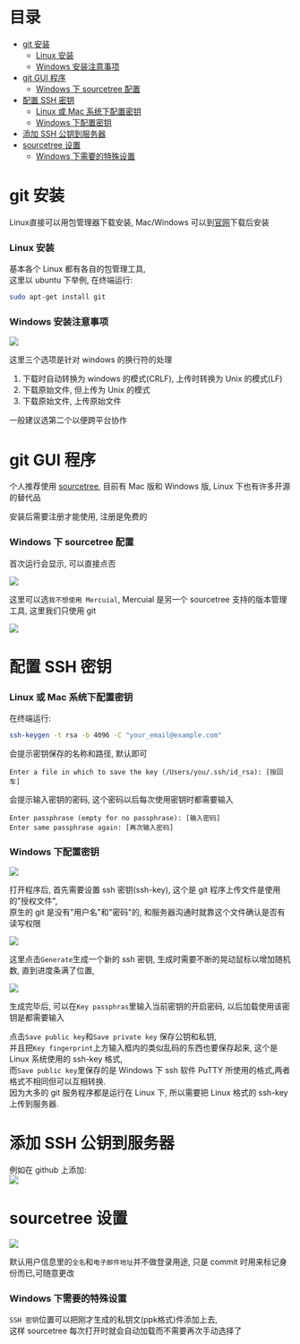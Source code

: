 # 目录
* [git 安装](#git-安装)
    * [Linux 安装](#linux-安装)
    * [Windows 安装注意事项](#windows-安装注意事项)
* [git GUI 程序](#git-gui-程序)
    * [Windows 下 sourcetree 配置](#windows-下-sourcetree-配置)
* [配置 SSH 密钥](#配置-ssh-密钥)
    * [Linux 或 Mac 系统下配置密钥](#linux-或-mac-系统下配置密钥)
    * [Windows 下配置密钥](#windows-下配置密钥)
* [添加 SSH 公钥到服务器](#添加-ssh-公钥到服务器)
* [sourcetree 设置](#sourcetree-设置)
    * [Windows 下需要的特殊设置](#windows-下需要的特殊设置)

# git 安装
Linux直接可以用包管理器下载安装, Mac/Windows 可以到[官网](https://git-scm.com/download/)下载后安装
### Linux 安装
基本各个 Linux 都有各自的包管理工具,   
这里以 ubuntu 下举例, 在终端运行:
```bash
sudo apt-get install git
```

### Windows 安装注意事项
![](1.git安装选项.png)

这里三个选项是针对 windows 的换行符的处理

1. 下载时自动转换为 windows 的模式(CRLF), 上传时转换为 Unix 的模式(LF)
2. 下载原始文件, 但上传为 Unix 的模式
3. 下载原始文件, 上传原始文件

一般建议选第二个以便跨平台协作

# git GUI 程序
个人推荐使用 [sourcetree](https://www.sourcetreeapp.com/), 目前有 Mac 版和 Windows 版, Linux 下也有许多开源的替代品

安装后需要注册才能使用, 注册是免费的

### Windows 下 sourcetree 配置
首次运行会显示, 可以直接点否

![](2.sourcetree安装选项.png)

这里可以选`我不想使用 Mercuial`, Mercuial 是另一个 sourcetree 支持的版本管理工具, 这里我们只使用 git

![](3.sourcetree安装选项.png)

# 配置 SSH 密钥
### Linux 或 Mac 系统下配置密钥
在终端运行:
```bash
ssh-keygen -t rsa -b 4096 -C "your_email@example.com"
```
会提示密钥保存的名称和路径, 默认即可
```
Enter a file in which to save the key (/Users/you/.ssh/id_rsa): [按回车]
```
会提示输入密钥的密码, 这个密码以后每次使用密钥时都需要输入
```
Enter passphrase (empty for no passphrase): [输入密码]
Enter same passphrase again: [再次输入密码]
```
### Windows 下配置密钥
![](4.配置ssh-key.png)

打开程序后, 首先需要设置 ssh 密钥(ssh-key), 这个是 git 程序上传文件是使用的"授权文件",   
原生的 git 是没有"用户名"和"密码"的, 和服务器沟通时就靠这个文件确认是否有读写权限

![](5.生成ssh-key.png)

这里点击`Generate`生成一个新的 ssh 密钥, 生成时需要不断的晃动鼠标以增加随机数, 直到进度条满了位置,

![](6.保存ssh-key.png)

生成完毕后, 可以在`Key passphras`里输入当前密钥的开启密码, 以后加载使用该密钥是都需要输入

点击`Save public key`和`Save private key` 保存公钥和私钥,   
并且把`Key fingerprint`上方输入框内的类似乱码的东西也要保存起来, 这个是 Linux 系统使用的 ssh-key 格式,   
而`Save public key`里保存的是 Windows 下 ssh 软件 PuTTY 所使用的格式,两者格式不相同但可以互相转换.  
因为大多的 git 服务程序都是运行在 Linux 下, 所以需要把 Linux 格式的 ssh-key 上传到服务器.

# 添加 SSH 公钥到服务器
例如在 github 上添加:  
![](8.github添加公钥.png)

# sourcetree 设置
![](7.sourcetree设置.png)

默认用户信息里的`全名`和`电子邮件地址`并不做登录用途, 只是 commit 时用来标记身份而已,可随意更改
### Windows 下需要的特殊设置
`SSH 密钥`位置可以把刚才生成的私钥文(ppk格式)件添加上去,   
这样 sourcetree 每次打开时就会自动加载而不需要再次手动选择了
